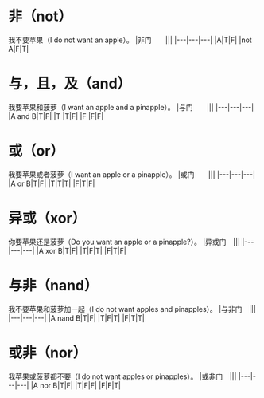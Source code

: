 # 非（not）
我不要苹果（I do not want an apple）。
|非门　　|||
|---|---|---|
|A|T|F|
|not A|F|T|
# 与，且，及（and）
我要苹果和菠萝（I want an apple and a pinapple）。
|与门　　|||
|---|---|---|
|A and B|T|F|
|T |T|F|
|F |F|F|
# 或（or）
我要苹果或者菠萝（I want an apple or a pinapple）。
|或门　　|||
|---|---|---|
|A or B|T|F|
|T|T|T|
|F|T|F|
# 异或（xor）
你要苹果还是菠萝（Do you want an apple or a pinapple?）。
|异或门　|||
|---|---|---|
|A xor B|T|F|
|T|F|T|
|F|T|F|
# 与非（nand）
我不要苹果和菠萝加一起（I do not want apples and pinapples）。
|与非门　|||
|---|---|---|
|A nand B|T|F|
|T|F|T|
|F|T|T|
# 或非（nor）
我苹果或菠萝都不要（I do not want apples or pinapples）。
|或非门　|||
|---|---|---|
|A nor B|T|F|
|T|F|F|
|F|F|T|
